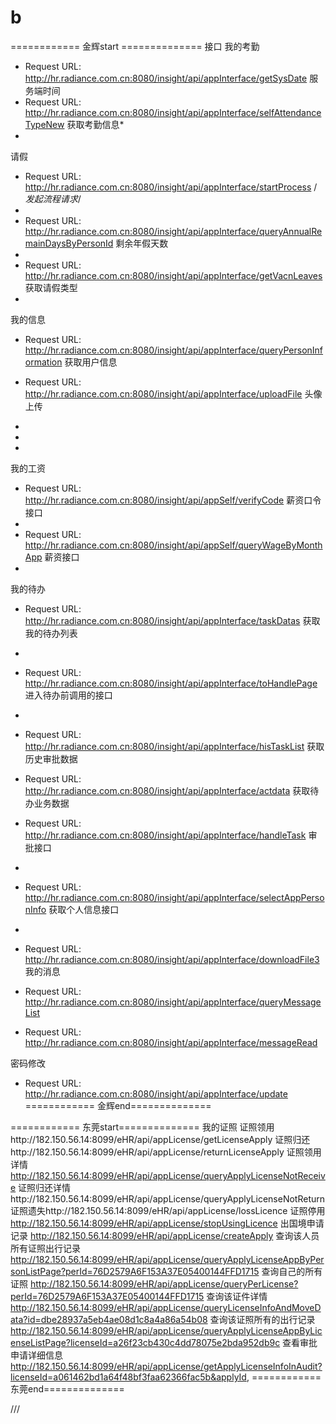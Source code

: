 # b

============  金辉start ==============
接口 我的考勤
* Request URL: http://hr.radiance.com.cn:8080/insight/api/appInterface/getSysDate  服务端时间
* Request URL: http://hr.radiance.com.cn:8080/insight/api/appInterface/selfAttendanceTypeNew 获取考勤信息*
* 

请假
* Request URL: http://hr.radiance.com.cn:8080/insight/api/appInterface/startProcess /*发起流程请求*/
* 
* Request URL: http://hr.radiance.com.cn:8080/insight/api/appInterface/queryAnnualRemainDaysByPersonId  剩余年假天数
* 
* Request URL: http://hr.radiance.com.cn:8080/insight/api/appInterface/getVacnLeaves 获取请假类型
* 

我的信息
* Request URL: http://hr.radiance.com.cn:8080/insight/api/appInterface/queryPersonInformation 获取用户信息
* Request URL: http://hr.radiance.com.cn:8080/insight/api/appInterface/uploadFile 头像上传
*  
* 


* 

我的工资
* Request URL: http://hr.radiance.com.cn:8080/insight/api/appSelf/verifyCode  薪资口令接口
* 
* Request URL: http://hr.radiance.com.cn:8080/insight/api/appSelf/queryWageByMonthApp   薪资接口
* 

我的待办
* Request URL: http://hr.radiance.com.cn:8080/insight/api/appInterface/taskDatas  获取我的待办列表
* 
* Request URL: http://hr.radiance.com.cn:8080/insight/api/appInterface/toHandlePage 进入待办前调用的接口
*  
* Request URL: http://hr.radiance.com.cn:8080/insight/api/appInterface/hisTaskList  获取历史审批数据

* Request URL: http://hr.radiance.com.cn:8080/insight/api/appInterface/actdata 获取待办业务数据
* Request URL: http://hr.radiance.com.cn:8080/insight/api/appInterface/handleTask 审批接口



* 
* Request URL: http://hr.radiance.com.cn:8080/insight/api/appInterface/selectAppPersonInfo  获取个人信息接口
* 


* Request URL: http://hr.radiance.com.cn:8080/insight/api/appInterface/downloadFile3
我的消息

* Request URL: http://hr.radiance.com.cn:8080/insight/api/appInterface/queryMessageList
* Request URL: http://hr.radiance.com.cn:8080/insight/api/appInterface/messageRead 

密码修改
* Request URL: http://hr.radiance.com.cn:8080/insight/api/appInterface/update
============  金辉end==============

============ 东莞start==============
我的证照
证照领用http://182.150.56.14:8099/eHR/api/appLicense/getLicenseApply
证照归还http://182.150.56.14:8099/eHR/api/appLicense/returnLicenseApply
证照领用详情 http://182.150.56.14:8099/eHR/api/appLicense/queryApplyLicenseNotReceive
证照归还详情http://182.150.56.14:8099/eHR/api/appLicense/queryApplyLicenseNotReturn
证照遗失http://182.150.56.14:8099/eHR/api/appLicense/lossLicence
证照停用 http://182.150.56.14:8099/eHR/api/appLicense/stopUsingLicence
出国境申请记录 http://182.150.56.14:8099/eHR/api/appLicense/createApply
查询该人员所有证照出行记录 http://182.150.56.14:8099/eHR/api/appLicense/queryApplyLicenseAppByPersonListPage?perId=76D2579A6F153A37E05400144FFD1715
查询自己的所有证照 http://182.150.56.14:8099/eHR/api/appLicense/queryPerLicense?perId=76D2579A6F153A37E05400144FFD1715
查询该证件详情 http://182.150.56.14:8099/eHR/api/appLicense/queryLicenseInfoAndMoveData?id=dbe28937a5eb4ae08d1c8a4a86a54b08
查询该证照所有的出行记录 http://182.150.56.14:8099/eHR/api/appLicense/queryApplyLicenseAppByLicenseListPage?licenseId=a26f23cb430c4dd78075e2bda952db9c
查看审批申请详细信息  http://182.150.56.14:8099/eHR/api/appLicense/getApplyLicenseInfoInAudit?licenseId=a061462bd1a64f48bf3faa62366fac5b&applyId,
============ 东莞end==============

///

